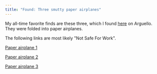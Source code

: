```yaml
---
title: "Found: Three smutty paper airplanes"
---
```


My all-time favorite finds are these three, which I found [here](http://maps.google.com/maps?f=q&amp;hl=en&amp;geocode=&amp;q=sf&amp;ie=UTF8&amp;ll=37.784605,-122.458119&amp;spn=0.006817,0.013711&amp;z=16&amp;layer=c&amp;cbll=37.7812,-122.45887&amp;cbp=1,566.3613579897253,,0,7.719995925626088) on Arguello. They were folded into paper airplanes.

The following links are most likely "Not Safe For Work".

<a href="/uploads/2008/02/photo-0018.jpg" title="Paper airplane 1">Paper airplane 1</a>

<a href="/uploads/2008/02/photo-0019.jpg" title="Paper airplane 2">Paper airplane 2</a>

<a href="/uploads/2008/02/photo-0046.jpg" title="Paper airplane 3">Paper airplane 3</a>
